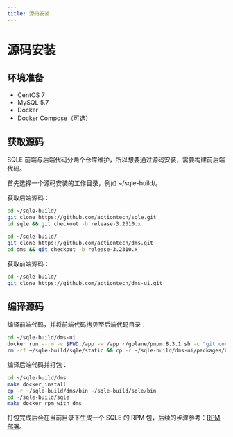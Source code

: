 ```yaml
---
title: 源码安装
---
```

# 源码安装
## 环境准备
* CentOS 7
* MySQL 5.7
* Docker
* Docker Compose（可选）

## 获取源码
SQLE 前端与后端代码分两个仓库维护，所以想要通过源码安装，需要构建前后端代码。

首先选择一个源码安装的工作目录，例如 ~/sqle-build/。

获取后端源码：

```sh
cd ~/sqle-build/
git clone https://github.com/actiontech/sqle.git
cd sqle && git checkout -b release-3.2310.x

cd ~/sqle-build/
git clone https://github.com/actiontech/dms.git
cd dms && git checkout -b release-3.2310.x
```

获取前端源码：

```sh
cd ~/sqle-build/
git clone https://github.com/actiontech/dms-ui.git
```

## 编译源码
编译前端代码，并将前端代码拷贝至后端代码目录：
```sh
cd ~/sqle-build/dms-ui
docker run --rm -v $PWD:/app -w /app r/gplane/pnpm:8.3.1 sh -c "git config --global --add safe.directory /app && pnpm config set registry https://registry.npm.taobao.org && pnpm install --no-frozen-lockfile && pnpm build"
rm -rf ~/sqle-build/sqle/static && cp -r ~/sqle-build/dms-ui/packages/base/dist ~/sqle-build/sqle/static
```

编译后端代码并打包：
```sh
cd ~/sqle-build/dms
make docker_install
cp -r ~/sqle-build/dms/bin ~/sqle-build/sqle/bin
cd ~/sqle-build/sqle
make docker_rpm_with_dms
```

打包完成后会在当前目录下生成一个 SQLE 的 RPM 包，后续的步骤参考：[RPM 部署](./rpm)。
